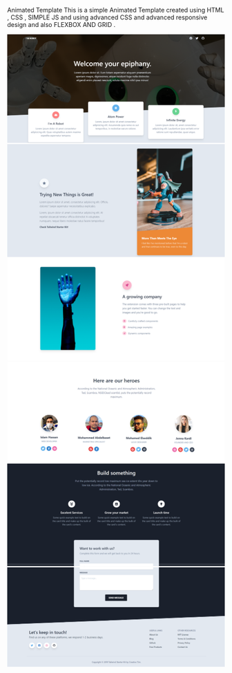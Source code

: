 Animated Template
This is a simple Animated Template created using HTML , CSS , SIMPLE JS and using advanced CSS and advanced responsive design and also FLEXBOX AND GRID .

![screenshot](https://github.com/islamhassan1/Animated-Template/blob/master/images/Screen%20Shot1.png)
![screenshot](https://github.com/islamhassan1/Animated-Template/blob/master/images/Screen%20Shot2.png)
![screenshot](https://github.com/islamhassan1/Animated-Template/blob/master/images/Screen%20Shot3.png)
![screenshot](https://github.com/islamhassan1/Animated-Template/blob/master/images/Screen%20Shot4.png)
![screenshot](https://github.com/islamhassan1/Animated-Template/blob/master/images/Screen%20Shot5.png)
![screenshot](https://github.com/islamhassan1/Animated-Template/blob/master/images/Screen%20Shot6.png)
